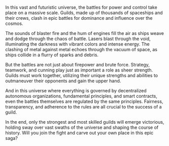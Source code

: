 In this vast and futuristic universe, the battles for power and control take place on a massive scale. Guilds, made up of thousands of spaceships and their crews, clash in epic battles for dominance and influence over the cosmos.

The sounds of blaster fire and the hum of engines fill the air as ships weave and dodge through the chaos of battle. Lasers blast through the void, illuminating the darkness with vibrant colors and intense energy. The clashing of metal against metal echoes through the vacuum of space, as ships collide in a flurry of sparks and debris.

But the battles are not just about firepower and brute force. Strategy, teamwork, and cunning play just as important a role as sheer strength. Guilds must work together, utilizing their unique strengths and abilities to outmaneuver their opponents and gain the upper hand.

And in this universe where everything is governed by decentralized autonomous organizations, fundamental principles, and smart contracts, even the battles themselves are regulated by the same principles. Fairness, transparency, and adherence to the rules are all crucial to the success of a guild.

In the end, only the strongest and most skilled guilds will emerge victorious, holding sway over vast swaths of the universe and shaping the course of history. Will you join the fight and carve out your own place in this epic saga?
